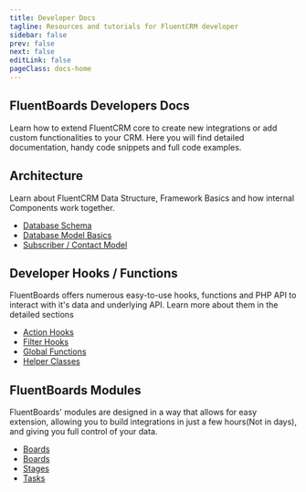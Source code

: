 ```yaml
---
title: Developer Docs
tagline: Resources and tutorials for FluentCRM developer
sidebar: false
prev: false
next: false
editLink: false
pageClass: docs-home
---
```


<section id="home-hero">
  <h1>FluentBoards Developers Docs</h1>
  <p>Learn how to extend FluentCRM core to create new integrations or add custom functionalities to your CRM. Here you will find detailed documentation, handy code snippets and full code examples.</p>
</section>

<section id="home-get-started" class="home-content">
  <div>
    <h2>Architecture</h2>
    <p>Learn about FluentCRM Data Structure, Framework Basics and how internal Components work together.</p>
  </div>
  <div>
    <ul>
      <li><a href="./database/">Database Schema</a></li>
      <li><a href="./database/models/">Database Model Basics</a></li>
      <li><a href="./database/models/subscriber">Subscriber / Contact Model</a></li>
    </ul>
  </div>
</section>

<section id="home-internals" class="home-content">
  <div>
    <h2>Developer Hooks / Functions</h2>
    <p>FluentBoards offers numerous easy-to-use hooks, functions and PHP API to interact with it's data and underlying API. Learn more about them in the detailed sections</p>
  </div>
  <div>
    <ul>
      <li><a href="./hooks/actions/">Action Hooks</a></li>
      <li><a href="./hooks/filters/">Filter Hooks</a></li>
      <li><a href="./global-functions/">Global Functions</a></li>
      <li><a href="./helpers/">Helper Classes</a></li>
    </ul>
  </div>
</section>

<section id="home-components" class="home-content">
  <div>
    <h2>FluentBoards Modules</h2>
    <p>FluentBoards' modules are designed in a way that allows for easy extension, allowing you to build integrations in just a few 
    hours(Not in days), and giving you full control of your data.</p>
</div>
  <div>
    <ul>
      <li><a href="./modules/">Boards</a></li>
      <li><a href="./modules/boards/">Boards</a></li>
      <li><a href="./modules/stages/">Stages</a></li>
      <li><a href="./modules/tasks/">Tasks</a></li>
    </ul>
  </div>
</section>
